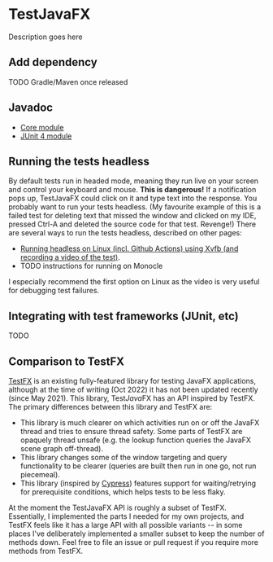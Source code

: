 TestJavaFX
===

Description goes here

Add dependency
---

TODO Gradle/Maven once released

Javadoc
---

 * <a href="/latest-testjavafx-core/">Core module</a>
 * <a href="/latest-testjavafx-junit4/">JUnit 4 module</a>

Running the tests headless
---
By default tests run in headed mode, meaning they run live on your screen and control your keyboard and mouse.  **This is dangerous!**  If a notification pops up, TestJavaFX could click on it and type text into the response.  You probably want to run your tests headless.  (My favourite example of this is a failed test for deleting text that missed the window and clicked on my IDE, pressed Ctrl-A and deleted the source code for that test.  Revenge!)
There are several ways to run the tests headless, described on other pages:

 - <a href="{% link running-with-xvfb.md %}">Running headless on Linux (incl. Github Actions) using Xvfb (and recording a video of the test)</a>.
 - TODO instructions for running on Monocle

I especially recommend the first option on Linux as the video is very useful for debugging test failures.

Integrating with test frameworks (JUnit, etc)
---

TODO

Comparison to TestFX
---

<a href="https://github.com/TestFX/TestFX">TestFX</a> is an existing fully-featured library for testing JavaFX applications,
although at the time of writing (Oct 2022) it has not been updated recently
(since May 2021).  This library, Test*Java*FX has an API inspired by TestFX.  The primary
differences between this library and TestFX are:

* This library is much clearer on which activities run on or off the JavaFX
  thread and tries to ensure thread safety.  Some parts of TestFX are opaquely thread unsafe (e.g. the lookup function queries the JavaFX scene graph off-thread).
* This library changes some of the window targeting and query functionality to be
  clearer (queries are built then run in one go, not run piecemeal).
* This library (inspired by <a href="https://www.cypress.io/">Cypress</a>) features support for waiting/retrying for prerequisite conditions,
  which helps tests to be less flaky.

At the moment the TestJavaFX API is roughly a subset of TestFX.  Essentially, I implemented the parts I needed for my own projects, and TestFX feels like it has a large API with all possible variants -- in some places I've deliberately implemented a smaller subset to keep the number of methods down.  Feel free to file an issue or pull request if you require more methods from TestFX.
